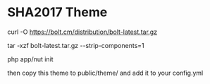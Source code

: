 SHA2017 Theme
=============

curl -O https://bolt.cm/distribution/bolt-latest.tar.gz

tar -xzf bolt-latest.tar.gz --strip-components=1

php app/nut init


then copy this theme to public/theme/ and add it to your config.yml



